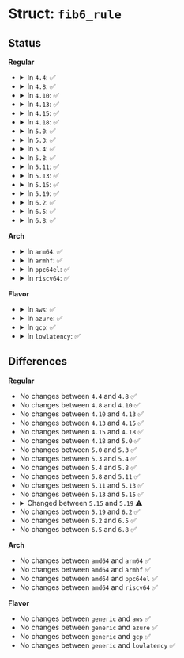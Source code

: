 # Struct: <code>fib6_rule</code>

## Status
<b>Regular</b>
<ul>
<li>
<details>
<summary>In <code>4.4</code>: ✅</summary>

```c
struct fib6_rule {
    struct fib_rule common;
    struct rt6key src;
    struct rt6key dst;
    u8 tclass;
};
```
</details>
</li>
<li>
<details>
<summary>In <code>4.8</code>: ✅</summary>

```c
struct fib6_rule {
    struct fib_rule common;
    struct rt6key src;
    struct rt6key dst;
    u8 tclass;
};
```
</details>
</li>
<li>
<details>
<summary>In <code>4.10</code>: ✅</summary>

```c
struct fib6_rule {
    struct fib_rule common;
    struct rt6key src;
    struct rt6key dst;
    u8 tclass;
};
```
</details>
</li>
<li>
<details>
<summary>In <code>4.13</code>: ✅</summary>

```c
struct fib6_rule {
    struct fib_rule common;
    struct rt6key src;
    struct rt6key dst;
    u8 tclass;
};
```
</details>
</li>
<li>
<details>
<summary>In <code>4.15</code>: ✅</summary>

```c
struct fib6_rule {
    struct fib_rule common;
    struct rt6key src;
    struct rt6key dst;
    u8 tclass;
};
```
</details>
</li>
<li>
<details>
<summary>In <code>4.18</code>: ✅</summary>

```c
struct fib6_rule {
    struct fib_rule common;
    struct rt6key src;
    struct rt6key dst;
    u8 tclass;
};
```
</details>
</li>
<li>
<details>
<summary>In <code>5.0</code>: ✅</summary>

```c
struct fib6_rule {
    struct fib_rule common;
    struct rt6key src;
    struct rt6key dst;
    u8 tclass;
};
```
</details>
</li>
<li>
<details>
<summary>In <code>5.3</code>: ✅</summary>

```c
struct fib6_rule {
    struct fib_rule common;
    struct rt6key src;
    struct rt6key dst;
    u8 tclass;
};
```
</details>
</li>
<li>
<details>
<summary>In <code>5.4</code>: ✅</summary>

```c
struct fib6_rule {
    struct fib_rule common;
    struct rt6key src;
    struct rt6key dst;
    u8 tclass;
};
```
</details>
</li>
<li>
<details>
<summary>In <code>5.8</code>: ✅</summary>

```c
struct fib6_rule {
    struct fib_rule common;
    struct rt6key src;
    struct rt6key dst;
    u8 tclass;
};
```
</details>
</li>
<li>
<details>
<summary>In <code>5.11</code>: ✅</summary>

```c
struct fib6_rule {
    struct fib_rule common;
    struct rt6key src;
    struct rt6key dst;
    u8 tclass;
};
```
</details>
</li>
<li>
<details>
<summary>In <code>5.13</code>: ✅</summary>

```c
struct fib6_rule {
    struct fib_rule common;
    struct rt6key src;
    struct rt6key dst;
    u8 tclass;
};
```
</details>
</li>
<li>
<details>
<summary>In <code>5.15</code>: ✅</summary>

```c
struct fib6_rule {
    struct fib_rule common;
    struct rt6key src;
    struct rt6key dst;
    u8 tclass;
};
```
</details>
</li>
<li>
<details>
<summary>In <code>5.19</code>: ✅</summary>

```c
struct fib6_rule {
    struct fib_rule common;
    struct rt6key src;
    struct rt6key dst;
    dscp_t dscp;
};
```
</details>
</li>
<li>
<details>
<summary>In <code>6.2</code>: ✅</summary>

```c
struct fib6_rule {
    struct fib_rule common;
    struct rt6key src;
    struct rt6key dst;
    dscp_t dscp;
};
```
</details>
</li>
<li>
<details>
<summary>In <code>6.5</code>: ✅</summary>

```c
struct fib6_rule {
    struct fib_rule common;
    struct rt6key src;
    struct rt6key dst;
    dscp_t dscp;
};
```
</details>
</li>
<li>
<details>
<summary>In <code>6.8</code>: ✅</summary>

```c
struct fib6_rule {
    struct fib_rule common;
    struct rt6key src;
    struct rt6key dst;
    dscp_t dscp;
};
```
</details>
</li>
</ul>
<b>Arch</b>
<ul>
<li>
<details>
<summary>In <code>arm64</code>: ✅</summary>

```c
struct fib6_rule {
    struct fib_rule common;
    struct rt6key src;
    struct rt6key dst;
    u8 tclass;
};
```
</details>
</li>
<li>
<details>
<summary>In <code>armhf</code>: ✅</summary>

```c
struct fib6_rule {
    struct fib_rule common;
    struct rt6key src;
    struct rt6key dst;
    u8 tclass;
};
```
</details>
</li>
<li>
<details>
<summary>In <code>ppc64el</code>: ✅</summary>

```c
struct fib6_rule {
    struct fib_rule common;
    struct rt6key src;
    struct rt6key dst;
    u8 tclass;
};
```
</details>
</li>
<li>
<details>
<summary>In <code>riscv64</code>: ✅</summary>

```c
struct fib6_rule {
    struct fib_rule common;
    struct rt6key src;
    struct rt6key dst;
    u8 tclass;
};
```
</details>
</li>
</ul>
<b>Flavor</b>
<ul>
<li>
<details>
<summary>In <code>aws</code>: ✅</summary>

```c
struct fib6_rule {
    struct fib_rule common;
    struct rt6key src;
    struct rt6key dst;
    u8 tclass;
};
```
</details>
</li>
<li>
<details>
<summary>In <code>azure</code>: ✅</summary>

```c
struct fib6_rule {
    struct fib_rule common;
    struct rt6key src;
    struct rt6key dst;
    u8 tclass;
};
```
</details>
</li>
<li>
<details>
<summary>In <code>gcp</code>: ✅</summary>

```c
struct fib6_rule {
    struct fib_rule common;
    struct rt6key src;
    struct rt6key dst;
    u8 tclass;
};
```
</details>
</li>
<li>
<details>
<summary>In <code>lowlatency</code>: ✅</summary>

```c
struct fib6_rule {
    struct fib_rule common;
    struct rt6key src;
    struct rt6key dst;
    u8 tclass;
};
```
</details>
</li>
</ul>

## Differences
<b>Regular</b>
<ul>
<li>
No changes between <code>4.4</code> and <code>4.8</code> ✅
</li>
<li>
No changes between <code>4.8</code> and <code>4.10</code> ✅
</li>
<li>
No changes between <code>4.10</code> and <code>4.13</code> ✅
</li>
<li>
No changes between <code>4.13</code> and <code>4.15</code> ✅
</li>
<li>
No changes between <code>4.15</code> and <code>4.18</code> ✅
</li>
<li>
No changes between <code>4.18</code> and <code>5.0</code> ✅
</li>
<li>
No changes between <code>5.0</code> and <code>5.3</code> ✅
</li>
<li>
No changes between <code>5.3</code> and <code>5.4</code> ✅
</li>
<li>
No changes between <code>5.4</code> and <code>5.8</code> ✅
</li>
<li>
No changes between <code>5.8</code> and <code>5.11</code> ✅
</li>
<li>
No changes between <code>5.11</code> and <code>5.13</code> ✅
</li>
<li>
No changes between <code>5.13</code> and <code>5.15</code> ✅
</li>
<li>
<details>
<summary>Changed between <code>5.15</code> and <code>5.19</code> ⚠️</summary>
<ul>
<li>
<b>Field added. </b>
<code>dscp_t dscp</code>
</li>
<li>
<b>Field removed. </b>
<code>u8 tclass</code>
</li>
</ul>
</details>
</li>
<li>
No changes between <code>5.19</code> and <code>6.2</code> ✅
</li>
<li>
No changes between <code>6.2</code> and <code>6.5</code> ✅
</li>
<li>
No changes between <code>6.5</code> and <code>6.8</code> ✅
</li>
</ul>
<b>Arch</b>
<ul>
<li>
No changes between <code>amd64</code> and <code>arm64</code> ✅
</li>
<li>
No changes between <code>amd64</code> and <code>armhf</code> ✅
</li>
<li>
No changes between <code>amd64</code> and <code>ppc64el</code> ✅
</li>
<li>
No changes between <code>amd64</code> and <code>riscv64</code> ✅
</li>
</ul>
<b>Flavor</b>
<ul>
<li>
No changes between <code>generic</code> and <code>aws</code> ✅
</li>
<li>
No changes between <code>generic</code> and <code>azure</code> ✅
</li>
<li>
No changes between <code>generic</code> and <code>gcp</code> ✅
</li>
<li>
No changes between <code>generic</code> and <code>lowlatency</code> ✅
</li>
</ul>
